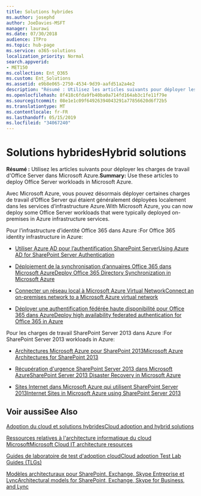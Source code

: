 ```yaml
---
title: Solutions hybrides
ms.author: josephd
author: JoeDavies-MSFT
manager: laurawi
ms.date: 07/30/2018
audience: ITPro
ms.topic: hub-page
ms.service: o365-solutions
localization_priority: Normal
search.appverid:
- MET150
ms.collection: Ent_O365
ms.custom: Ent_Solutions
ms.assetid: e9b8e065-2750-4534-9d39-aafd51a2a4e2
description: "Résumé : Utilisez les articles suivants pour déployer les charges de travail d'Office Server dans Microsoft Azure."
ms.openlocfilehash: 8f418c6fda9fb40ba0a714fd164ab3c1fe11f79e
ms.sourcegitcommit: 08e1e1c09f64926394043291a77856620d6f72b5
ms.translationtype: MT
ms.contentlocale: fr-FR
ms.lasthandoff: 05/15/2019
ms.locfileid: "34067240"
---
```

# <a name="hybrid-solutions"></a><span data-ttu-id="b381c-103">Solutions hybrides</span><span class="sxs-lookup"><span data-stu-id="b381c-103">Hybrid solutions</span></span>

 <span data-ttu-id="b381c-104">**Résumé :** Utilisez les articles suivants pour déployer les charges de travail d'Office Server dans Microsoft Azure.</span><span class="sxs-lookup"><span data-stu-id="b381c-104">**Summary:** Use these articles to deploy Office Server workloads in Microsoft Azure.</span></span>
  
<span data-ttu-id="b381c-105">Avec Microsoft Azure, vous pouvez désormais déployer certaines charges de travail d’Office Server qui étaient généralement déployées localement dans les services d’infrastructure Azure.</span><span class="sxs-lookup"><span data-stu-id="b381c-105">With Microsoft Azure, you can now deploy some Office Server workloads that were typically deployed on-premises in Azure infrastructure services.</span></span>
  
<span data-ttu-id="b381c-106">Pour l’infrastructure d’identité Office 365 dans Azure :</span><span class="sxs-lookup"><span data-stu-id="b381c-106">For Office 365 identity infrastructure in Azure:</span></span>

- [<span data-ttu-id="b381c-107">Utiliser Azure AD pour l’authentification SharePoint Server</span><span class="sxs-lookup"><span data-stu-id="b381c-107">Using Azure AD for SharePoint Server Authentication</span></span>](using-azure-ad-for-sharepoint-server-authentication.md)

- [<span data-ttu-id="b381c-108">Déploiement de la synchronisation d’annuaires Office 365 dans Microsoft Azure</span><span class="sxs-lookup"><span data-stu-id="b381c-108">Deploy Office 365 Directory Synchronization in Microsoft Azure</span></span>](deploy-office-365-directory-synchronization-dirsync-in-microsoft-azure.md)
  
- [<span data-ttu-id="b381c-109">Connecter un réseau local à Microsoft Azure Virtual Network</span><span class="sxs-lookup"><span data-stu-id="b381c-109">Connect an on-premises network to a Microsoft Azure virtual network</span></span>](connect-an-on-premises-network-to-a-microsoft-azure-virtual-network.md)
    
- [<span data-ttu-id="b381c-110">Déployer une authentification fédérée haute disponibilité pour Office 365 dans Azure</span><span class="sxs-lookup"><span data-stu-id="b381c-110">Deploy high availability federated authentication for Office 365 in Azure</span></span>](deploy-high-availability-federated-authentication-for-office-365-in-azure.md)
    
<span data-ttu-id="b381c-111">Pour les charges de travail SharePoint Server 2013 dans Azure :</span><span class="sxs-lookup"><span data-stu-id="b381c-111">For SharePoint Server 2013 workloads in Azure:</span></span>
  
- [<span data-ttu-id="b381c-112">Architectures Microsoft Azure pour SharePoint 2013</span><span class="sxs-lookup"><span data-stu-id="b381c-112">Microsoft Azure Architectures for SharePoint 2013</span></span>](microsoft-azure-architectures-for-sharepoint-2013.md)
    
- [<span data-ttu-id="b381c-113">Récupération d'urgence SharePoint Server 2013 dans Microsoft Azure</span><span class="sxs-lookup"><span data-stu-id="b381c-113">SharePoint Server 2013 Disaster Recovery in Microsoft Azure</span></span>](sharepoint-server-2013-disaster-recovery-in-microsoft-azure.md)
    
- [<span data-ttu-id="b381c-114">Sites Internet dans Microsoft Azure qui utilisent SharePoint Server 2013</span><span class="sxs-lookup"><span data-stu-id="b381c-114">Internet Sites in Microsoft Azure using SharePoint Server 2013</span></span>](internet-sites-in-microsoft-azure-using-sharepoint-server-2013.md)
  
  
## <a name="see-also"></a><span data-ttu-id="b381c-115">Voir aussi</span><span class="sxs-lookup"><span data-stu-id="b381c-115">See Also</span></span>

[<span data-ttu-id="b381c-116">Adoption du cloud et solutions hybrides</span><span class="sxs-lookup"><span data-stu-id="b381c-116">Cloud adoption and hybrid solutions</span></span>](cloud-adoption-and-hybrid-solutions.md)
  
[<span data-ttu-id="b381c-117">Ressources relatives à l'architecture informatique du cloud Microsoft</span><span class="sxs-lookup"><span data-stu-id="b381c-117">Microsoft Cloud IT architecture resources</span></span>](microsoft-cloud-it-architecture-resources.md)
  
[<span data-ttu-id="b381c-118">Guides de laboratoire de test d'adoption cloud</span><span class="sxs-lookup"><span data-stu-id="b381c-118">Cloud adoption Test Lab Guides (TLGs)</span></span>](cloud-adoption-test-lab-guides-tlgs.md)
  
[<span data-ttu-id="b381c-119">Modèles architecturaux pour SharePoint, Exchange, Skype Entreprise et Lync</span><span class="sxs-lookup"><span data-stu-id="b381c-119">Architectural models for SharePoint, Exchange, Skype for Business, and Lync</span></span>](architectural-models-for-sharepoint-exchange-skype-for-business-and-lync.md)


